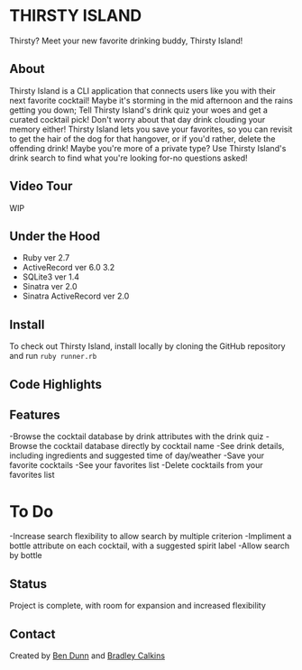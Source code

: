 # THIRSTY ISLAND
Thirsty? Meet your new favorite drinking buddy, Thirsty Island!

## About
Thirsty Island is a CLI application that connects users like you with their next favorite cocktail! Maybe it's storming in the mid afternoon and the rains getting you down; Tell Thirsty Island's drink quiz your woes and get a curated cocktail pick! Don't worry about that day drink clouding your memory either! Thirsty Island lets you save your favorites, so you can revisit to get the hair of the dog for that hangover, or if you'd rather, delete the offending drink! Maybe you're more of a private type? Use Thirsty Island's drink search to find what you're looking for-no questions asked!

## Video Tour
WIP

## Under the Hood
- Ruby ver 2.7
- ActiveRecord ver 6.0 3.2
- SQLite3 ver 1.4
- Sinatra ver 2.0
- Sinatra ActiveRecord ver 2.0

## Install
To check out Thirsty Island, install locally by cloning the GitHub repository and run
`ruby runner.rb`

## Code Highlights

## Features
-Browse the cocktail database by drink attributes with the drink quiz
-Browse the cocktail database directly by cocktail name
-See drink details, including ingredients and suggested time of day/weather
-Save your favorite cocktails
-See your favorites list
-Delete cocktails from your favorites list

# To Do
-Increase search flexibility to allow search by multiple criterion
-Impliment a bottle attribute on each cocktail, with a suggested spirit label
-Allow search by bottle

## Status
Project is complete, with room for expansion and increased flexibility

## Contact
Created by [Ben Dunn](https://github.com/btdunn) and [Bradley Calkins](https://github.com/bmcalkins)